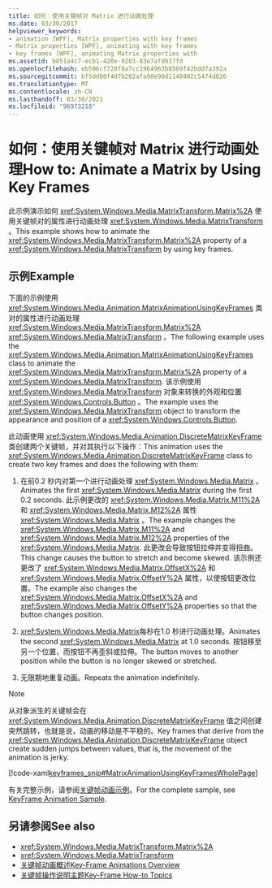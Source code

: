 ```yaml
---
title: 如何：使用关键帧对 Matrix 进行动画处理
ms.date: 03/30/2017
helpviewer_keywords:
- animation [WPF], Matrix properties with key frames
- Matrix properties [WPF], animating with key frames
- key frames [WPF], animating Matrix properties with
ms.assetid: b851a4c7-ecb1-420e-9203-83e7afd037fd
ms.openlocfilehash: eb596cf728f8a7cc1964963b8509f42bdd7a392a
ms.sourcegitcommit: bf5dd80f4d7b202afa90e90d1148402c5474d826
ms.translationtype: MT
ms.contentlocale: zh-CN
ms.lasthandoff: 03/30/2021
ms.locfileid: "96973218"
---
```

# <a name="how-to-animate-a-matrix-by-using-key-frames"></a><span data-ttu-id="80463-102">如何：使用关键帧对 Matrix 进行动画处理</span><span class="sxs-lookup"><span data-stu-id="80463-102">How to: Animate a Matrix by Using Key Frames</span></span>
<span data-ttu-id="80463-103">此示例演示如何 <xref:System.Windows.Media.MatrixTransform.Matrix%2A> 使用关键帧对的属性进行动画处理 <xref:System.Windows.Media.MatrixTransform> 。</span><span class="sxs-lookup"><span data-stu-id="80463-103">This example shows how to animate the <xref:System.Windows.Media.MatrixTransform.Matrix%2A> property of a <xref:System.Windows.Media.MatrixTransform> by using key frames.</span></span>  
  
## <a name="example"></a><span data-ttu-id="80463-104">示例</span><span class="sxs-lookup"><span data-stu-id="80463-104">Example</span></span>  
 <span data-ttu-id="80463-105">下面的示例使用 <xref:System.Windows.Media.Animation.MatrixAnimationUsingKeyFrames> 类对的属性进行动画处理 <xref:System.Windows.Media.MatrixTransform.Matrix%2A> <xref:System.Windows.Media.MatrixTransform> 。</span><span class="sxs-lookup"><span data-stu-id="80463-105">The following example uses the <xref:System.Windows.Media.Animation.MatrixAnimationUsingKeyFrames> class to animate the <xref:System.Windows.Media.MatrixTransform.Matrix%2A> property of a <xref:System.Windows.Media.MatrixTransform>.</span></span> <span data-ttu-id="80463-106">该示例使用 <xref:System.Windows.Media.MatrixTransform> 对象来转换的外观和位置 <xref:System.Windows.Controls.Button> 。</span><span class="sxs-lookup"><span data-stu-id="80463-106">The example uses the <xref:System.Windows.Media.MatrixTransform> object to transform the appearance and position of a <xref:System.Windows.Controls.Button>.</span></span>  
  
 <span data-ttu-id="80463-107">此动画使用 <xref:System.Windows.Media.Animation.DiscreteMatrixKeyFrame> 类创建两个关键帧，并对其执行以下操作：</span><span class="sxs-lookup"><span data-stu-id="80463-107">This animation uses the <xref:System.Windows.Media.Animation.DiscreteMatrixKeyFrame> class to create two key frames and does the following with them:</span></span>  
  
1. <span data-ttu-id="80463-108">在前0.2 秒内对第一个进行动画处理 <xref:System.Windows.Media.Matrix> 。</span><span class="sxs-lookup"><span data-stu-id="80463-108">Animates the first <xref:System.Windows.Media.Matrix> during the first 0.2 seconds.</span></span> <span data-ttu-id="80463-109">此示例更改的 <xref:System.Windows.Media.Matrix.M11%2A> 和 <xref:System.Windows.Media.Matrix.M12%2A> 属性 <xref:System.Windows.Media.Matrix> 。</span><span class="sxs-lookup"><span data-stu-id="80463-109">The example changes the <xref:System.Windows.Media.Matrix.M11%2A> and <xref:System.Windows.Media.Matrix.M12%2A> properties of the <xref:System.Windows.Media.Matrix>.</span></span> <span data-ttu-id="80463-110">此更改会导致按钮拉伸并变得扭曲。</span><span class="sxs-lookup"><span data-stu-id="80463-110">This change causes the button to stretch and become skewed.</span></span> <span data-ttu-id="80463-111">该示例还更改了 <xref:System.Windows.Media.Matrix.OffsetX%2A> 和 <xref:System.Windows.Media.Matrix.OffsetY%2A> 属性，以使按钮更改位置。</span><span class="sxs-lookup"><span data-stu-id="80463-111">The example also changes the <xref:System.Windows.Media.Matrix.OffsetX%2A> and <xref:System.Windows.Media.Matrix.OffsetY%2A> properties so that the button changes position.</span></span>  
  
2. <span data-ttu-id="80463-112"><xref:System.Windows.Media.Matrix>每秒在1.0 秒进行动画处理。</span><span class="sxs-lookup"><span data-stu-id="80463-112">Animates the second <xref:System.Windows.Media.Matrix> at 1.0 seconds.</span></span> <span data-ttu-id="80463-113">按钮移至另一个位置，而按钮不再歪斜或拉伸。</span><span class="sxs-lookup"><span data-stu-id="80463-113">The button moves to another position while the button is no longer skewed or stretched.</span></span>  
  
3. <span data-ttu-id="80463-114">无限期地重复动画。</span><span class="sxs-lookup"><span data-stu-id="80463-114">Repeats the animation indefinitely.</span></span>  
  
> [!NOTE]
> <span data-ttu-id="80463-115">从对象派生的关键帧会在 <xref:System.Windows.Media.Animation.DiscreteMatrixKeyFrame> 值之间创建突然跳转，也就是说，动画的移动是不平稳的。</span><span class="sxs-lookup"><span data-stu-id="80463-115">Key frames that derive from the <xref:System.Windows.Media.Animation.DiscreteMatrixKeyFrame> object create sudden jumps between values, that is, the movement of the animation is jerky.</span></span>  
  
 [!code-xaml[keyframes_snip#MatrixAnimationUsingKeyFramesWholePage](~/samples/snippets/xaml/VS_Snippets_Wpf/keyframes_snip/XAML/MatrixAnimationUsingKeyFramesExample.xaml#matrixanimationusingkeyframeswholepage)]  
  
 <span data-ttu-id="80463-116">有关完整示例，请参阅[关键帧动画示例](https://github.com/microsoft/WPF-Samples/tree/master/Animation/KeyFrameAnimation)。</span><span class="sxs-lookup"><span data-stu-id="80463-116">For the complete sample, see [KeyFrame Animation Sample](https://github.com/microsoft/WPF-Samples/tree/master/Animation/KeyFrameAnimation).</span></span>  
  
## <a name="see-also"></a><span data-ttu-id="80463-117">另请参阅</span><span class="sxs-lookup"><span data-stu-id="80463-117">See also</span></span>

- <xref:System.Windows.Media.MatrixTransform.Matrix%2A>
- <xref:System.Windows.Media.MatrixTransform>
- [<span data-ttu-id="80463-118">关键帧动画概述</span><span class="sxs-lookup"><span data-stu-id="80463-118">Key-Frame Animations Overview</span></span>](key-frame-animations-overview.md)
- [<span data-ttu-id="80463-119">关键帧操作说明主题</span><span class="sxs-lookup"><span data-stu-id="80463-119">Key-Frame How-to Topics</span></span>](key-frame-animation-how-to-topics.md)
